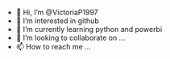 - 👋 Hi, I’m @VictoriaP1997
- 👀 I’m interested in github
- 🌱 I’m currently learning python and powerbi
- 💞️ I’m looking to collaborate on ...
- 📫 How to reach me ...

<!---
VictoriaP1997/VictoriaP1997 is a ✨ special ✨ repository because its `README.md` (this file) appears on your GitHub profile.
You can click the Preview link to take a look at your changes.
--->
